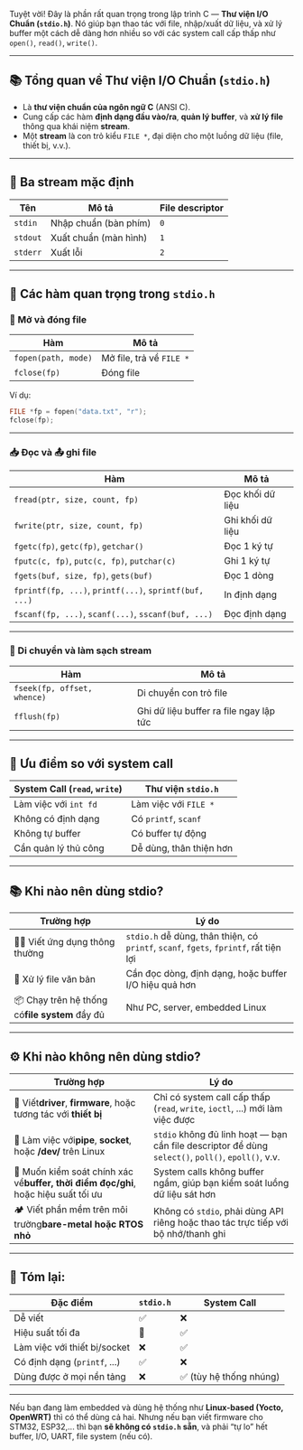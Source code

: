 Tuyệt vời! Đây là phần rất quan trọng trong lập trình C — **Thư viện I/O Chuẩn (`stdio.h`)**. Nó giúp bạn thao tác với file, nhập/xuất dữ liệu, và xử lý buffer một cách dễ dàng hơn nhiều so với các system call cấp thấp như `open()`, `read()`, `write()`.

---

## 📚 Tổng quan về Thư viện I/O Chuẩn (`stdio.h`)

- Là **thư viện chuẩn của ngôn ngữ C** (ANSI C).
- Cung cấp các hàm **định dạng đầu vào/ra**, **quản lý buffer**, và **xử lý file** thông qua khái niệm **stream**.
- Một **stream** là con trỏ kiểu `FILE *`, đại diện cho một luồng dữ liệu (file, thiết bị, v.v.).

---

## 🔌 Ba stream mặc định

| Tên       | Mô tả                   | File descriptor |
| ---------- | ------------------------- | --------------- |
| `stdin`  | Nhập chuẩn (bàn phím) | `0`           |
| `stdout` | Xuất chuẩn (màn hình) | `1`           |
| `stderr` | Xuất lỗi                | `2`           |

---

## 🧰 Các hàm quan trọng trong `stdio.h`

### 📂 Mở và đóng file

| Hàm                  | Mô tả                       |
| --------------------- | ----------------------------- |
| `fopen(path, mode)` | Mở file, trả về `FILE *` |
| `fclose(fp)`        | Đóng file                   |

Ví dụ:

```c
FILE *fp = fopen("data.txt", "r");
fclose(fp);
```

---

### 📥 Đọc và 📤 ghi file

| Hàm                                                         | Mô tả               |
| ------------------------------------------------------------ | --------------------- |
| `fread(ptr, size, count, fp)`                              | Đọc khối dữ liệu |
| `fwrite(ptr, size, count, fp)`                             | Ghi khối dữ liệu   |
| `fgetc(fp)`, `getc(fp)`, `getchar()`                   | Đọc 1 ký tự       |
| `fputc(c, fp)`, `putc(c, fp)`, `putchar(c)`            | Ghi 1 ký tự         |
| `fgets(buf, size, fp)`, `gets(buf)`                      | Đọc 1 dòng         |
| `fprintf(fp, ...)`, `printf(...)`, `sprintf(buf, ...)` | In định dạng       |
| `fscanf(fp, ...)`, `scanf(...)`, `sscanf(buf, ...)`    | Đọc định dạng    |

---

### 🔁 Di chuyển và làm sạch stream

| Hàm                          | Mô tả                                     |
| ----------------------------- | ------------------------------------------- |
| `fseek(fp, offset, whence)` | Di chuyển con trỏ file                    |
| `fflush(fp)`                | Ghi dữ liệu buffer ra file ngay lập tức |

---

## 🧠 Ưu điểm so với system call

| System Call (`read`, `write`) | Thư viện `stdio.h`       |
| --------------------------------- | ---------------------------- |
| Làm việc với `int fd`        | Làm việc với `FILE *`   |
| Không có định dạng           | Có `printf`, `scanf`    |
| Không tự buffer                 | Có buffer tự động        |
| Cần quản lý thủ công         | Dễ dùng, thân thiện hơn |


---

## 📚 Khi nào **nên dùng stdio**?

| Trường hợp                                                 | Lý do                                                                                                  |
| ------------------------------------------------------------- | ------------------------------------------------------------------------------------------------------- |
| 👨‍💻 Viết ứng dụng thông thường                       | `stdio.h` dễ dùng, thân thiện, có `printf`, `scanf`, `fgets`, `fprintf`, rất tiện lợi |
| 📄 Xử lý file văn bản                                     | Cần đọc dòng, định dạng, hoặc buffer I/O hiệu quả hơn                                        |
| 📦 Chạy trên hệ thống có**file system** đầy đủ | Như PC, server, embedded Linux                                                                         |

---

## ⚙️ Khi nào **không nên dùng stdio**?

| Trường hợp                                                                                            | Lý do                                                                                                               |
| -------------------------------------------------------------------------------------------------------- | -------------------------------------------------------------------------------------------------------------------- |
| 🔧 Viết**driver**, **firmware**, hoặc tương tác với **thiết bị**               | Chỉ có system call cấp thấp (`read`, `write`, `ioctl`, ...) mới làm việc được                        |
| 🧱 Làm việc với**pipe**, **socket**, hoặc **/dev/** trên Linux                    | `stdio` không đủ linh hoạt — bạn cần file descriptor để dùng `select()`, `poll()`, `epoll()`, v.v. |
| 🐞 Muốn kiểm soát chính xác về**buffer, thời điểm đọc/ghi**, hoặc hiệu suất tối ưu | System calls không buffer ngầm, giúp bạn kiểm soát luồng dữ liệu sát hơn                                  |
| 🏕️ Viết phần mềm trên môi trường**bare-metal hoặc RTOS nhỏ**                            | Không có `stdio`, phải dùng API riêng hoặc thao tác trực tiếp với bộ nhớ/thanh ghi                     |

---

## 🤔 Tóm lại:

| Đặc điểm                       | `stdio.h` | System Call                 |
| ---------------------------------- | ----------- | --------------------------- |
| Dễ viết                          | ✅          | ❌                          |
| Hiệu suất tối đa               | 🔸          | ✅                          |
| Làm việc với thiết bị/socket  | ❌          | ✅                          |
| Có định dạng (`printf`, ...) | ✅          | ❌                          |
| Dùng được ở mọi nền tảng   | ❌          | ✅ (tùy hệ thống nhúng) |

---

Nếu bạn đang làm embedded và dùng hệ thống như **Linux-based (Yocto, OpenWRT)** thì có thể dùng cả hai. Nhưng nếu bạn viết firmware cho STM32, ESP32,... thì bạn **sẽ không có `stdio.h` sẵn**, và phải “tự lo” hết buffer, I/O, UART, file system (nếu có).
